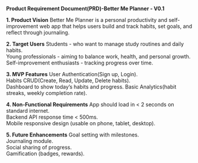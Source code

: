 **Product Requirement Document(PRD)-Better Me Planner - V0.1**

**1. Product Vision**
Better Me Planner is a personal productivity and self-improvement web app that helps users build and track habits, set goals, and reflect through journaling.

**2. Target Users**
Students - who want to manage study routines and daily habits.  
Young professionals - aiming to balance work, health, and personal growth.  
Self-improvement enthusiasts - tracking progress over time.

**3. MVP Features**
User Authentication(Sign up, Login).  
Habits CRUD(Create, Read, Update, Delete habits).  
Dashboard to show today’s habits and progress.
Basic Analytics(habit streaks, weekly completion rate).

**4. Non-Functional Requirements**
App should load in < 2 seconds on standard internet.  
Backend API response time < 500ms.  
Mobile responsive design (usable on phone, tablet, desktop).

**5. Future Enhancements**
Goal setting with milestones.  
Journaling module.  
Social sharing of progress.  
Gamification (badges, rewards).  
